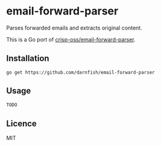 # email-forward-parser
Parses forwarded emails and extracts original content.

This is a Go port of [crisp-oss/email-forward-parser](https://github.com/crisp-oss/email-forward-parser).

## Installation
```
go get https://github.com/darnfish/email-forward-parser
```

## Usage
```go
TODO
```

## Licence
MIT
